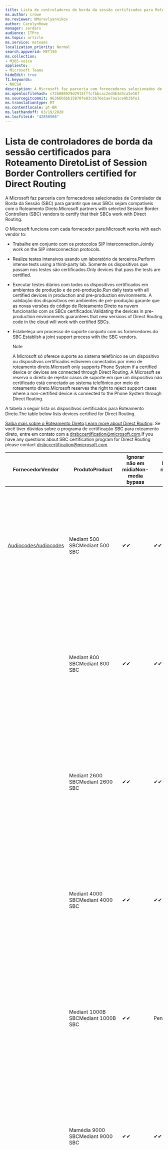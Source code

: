 ```yaml
---
title: Lista de controladores de borda da sessão certificados para Roteamento Direto
ms.author: crowe
ms.reviewer: NMuravlyannikov
author: CarolynRowe
manager: serdars
audience: ITPro
ms.topic: article
ms.service: msteams
localization_priority: Normal
search.appverid: MET150
ms.collection:
- M365-voice
appliesto:
- Microsoft Teams
hideEdit: true
f1.keywords:
- NOCSH
description: A Microsoft faz parceria com fornecedores selecionados de SBC (controlador de borda da sessão) para garantir que seus SBCs sejam compatíveis com o Roteamento Direto.
ms.openlocfilehash: c72b086929d2915fffcfbbcac2ed4b3d3ca5e16f
ms.sourcegitcommit: 86366b66b15870fe83cbb76e1ae7aa1ce9b3bfe1
ms.translationtype: MT
ms.contentlocale: pt-BR
ms.lasthandoff: 03/19/2020
ms.locfileid: "42858566"
---
```

# <a name="list-of-session-border-controllers-certified-for-direct-routing"></a><span data-ttu-id="dfffc-103">Lista de controladores de borda da sessão certificados para Roteamento Direto</span><span class="sxs-lookup"><span data-stu-id="dfffc-103">List of Session Border Controllers certified for Direct Routing</span></span>

<span data-ttu-id="dfffc-104">A Microsoft faz parceria com fornecedores selecionados de Controlador de Borda da Sessão (SBC) para garantir que seus SBCs sejam compatíveis com o Roteamento Direto.</span><span class="sxs-lookup"><span data-stu-id="dfffc-104">Microsoft partners with selected Session Border Controllers (SBC) vendors to certify that their SBCs work with Direct Routing.</span></span> 

<span data-ttu-id="dfffc-105">O Microsoft funciona com cada fornecedor para:</span><span class="sxs-lookup"><span data-stu-id="dfffc-105">Microsoft works with each vendor to:</span></span> 

- <span data-ttu-id="dfffc-106">Trabalhe em conjunto com os protocolos SIP Interconnection.</span><span class="sxs-lookup"><span data-stu-id="dfffc-106">Jointly work on the SIP interconnection protocols.</span></span>
- <span data-ttu-id="dfffc-107">Realize testes intensivos usando um laboratório de terceiros.</span><span class="sxs-lookup"><span data-stu-id="dfffc-107">Perform intense tests using a third-party lab.</span></span> <span data-ttu-id="dfffc-108">Somente os dispositivos que passam nos testes são certificados.</span><span class="sxs-lookup"><span data-stu-id="dfffc-108">Only devices that pass the tests are certified.</span></span> 
- <span data-ttu-id="dfffc-109">Executar testes diários com todos os dispositivos certificados em ambientes de produção e de pré-produção.</span><span class="sxs-lookup"><span data-stu-id="dfffc-109">Run daily tests with all certified devices in production and pre-production environments.</span></span> <span data-ttu-id="dfffc-110">A validação dos dispositivos em ambientes de pré-produção garante que as novas versões do código de Roteamento Direto na nuvem funcionarão com os SBCs certificados.</span><span class="sxs-lookup"><span data-stu-id="dfffc-110">Validating the devices in pre-production environments guarantees that new versions of Direct Routing code in the cloud will work with certified SBCs.</span></span> 
- <span data-ttu-id="dfffc-111">Estabeleça um processo de suporte conjunto com os fornecedores do SBC.</span><span class="sxs-lookup"><span data-stu-id="dfffc-111">Establish a joint support process with the SBC vendors.</span></span>


  > [!NOTE]
  > <span data-ttu-id="dfffc-112">A Microsoft só oferece suporte ao sistema telefônico se um dispositivo ou dispositivos certificados estiverem conectados por meio de roteamento direto.</span><span class="sxs-lookup"><span data-stu-id="dfffc-112">Microsoft only supports Phone System if a certified device or devices are connected through Direct Routing.</span></span> <span data-ttu-id="dfffc-113">A Microsoft se reserva o direito de rejeitar casos de suporte em que um dispositivo não certificado está conectado ao sistema telefônico por meio de roteamento direto.</span><span class="sxs-lookup"><span data-stu-id="dfffc-113">Microsoft reserves the right to reject support cases where a non-certified device is connected to the Phone System through Direct Routing.</span></span> 

<span data-ttu-id="dfffc-114">A tabela a seguir lista os dispositivos certificados para Roteamento Direto.</span><span class="sxs-lookup"><span data-stu-id="dfffc-114">The table below lists devices certified for Direct Routing.</span></span> 

<span data-ttu-id="dfffc-115">[Saiba mais sobre o Roteamento Direto](https://aka.ms/dr).</span><span class="sxs-lookup"><span data-stu-id="dfffc-115">[Learn more about Direct Routing](https://aka.ms/dr).</span></span> <span data-ttu-id="dfffc-116">Se você tiver dúvidas sobre o programa de certificação SBC para roteamento direto, entre em contato com a drsbccertification@microsoft.com.</span><span class="sxs-lookup"><span data-stu-id="dfffc-116">If you have any questions about SBC certification program for Direct Routing please contact drsbccertification@microsoft.com.</span></span>


|                                                       <span data-ttu-id="dfffc-117">Fornecedor</span><span class="sxs-lookup"><span data-stu-id="dfffc-117">Vendor</span></span>                                                        |       <span data-ttu-id="dfffc-118">Produto</span><span class="sxs-lookup"><span data-stu-id="dfffc-118">Product</span></span>       | <span data-ttu-id="dfffc-119">Ignorar não em mídia</span><span class="sxs-lookup"><span data-stu-id="dfffc-119">Non-media bypass</span></span> | <span data-ttu-id="dfffc-120">Bypass de mídia</span><span class="sxs-lookup"><span data-stu-id="dfffc-120">Media bypass</span></span> | <span data-ttu-id="dfffc-121">Versão do software</span><span class="sxs-lookup"><span data-stu-id="dfffc-121">Software version</span></span> | <span data-ttu-id="dfffc-122">Validado com provedores E911</span><span class="sxs-lookup"><span data-stu-id="dfffc-122">Validated with E911 providers</span></span> | <span data-ttu-id="dfffc-123">Compatível com ELIN</span><span class="sxs-lookup"><span data-stu-id="dfffc-123">ELIN capable</span></span>
|---------------------------------------------------------------------------------------------------------------------|---------------------|------------------|--------------|------------------|-----------------|------------------|
| [<span data-ttu-id="dfffc-124">Audiocodes</span><span class="sxs-lookup"><span data-stu-id="dfffc-124">Audiocodes</span></span>](https://www.audiocodes.com/solutions-products/products/products-for-microsoft-365/direct-routing-for-microsoft-teams) |   <span data-ttu-id="dfffc-125">Mediant 500 SBC</span><span class="sxs-lookup"><span data-stu-id="dfffc-125">Mediant 500 SBC</span></span>   |     <span data-ttu-id="dfffc-126">&#10004;</span><span class="sxs-lookup"><span data-stu-id="dfffc-126">&#10004;</span></span>     |   <span data-ttu-id="dfffc-127">&#10004;</span><span class="sxs-lookup"><span data-stu-id="dfffc-127">&#10004;</span></span>    |  <span data-ttu-id="dfffc-128">7.20 a. 250</span><span class="sxs-lookup"><span data-stu-id="dfffc-128">7.20A.250</span></span>   | <ul> <li> [<span data-ttu-id="dfffc-129">Roteamento de localização dinâmica da largura de banda</span><span class="sxs-lookup"><span data-stu-id="dfffc-129">Bandwidth Dynamic Location Routing</span></span>](https://www.bandwidth.com/partners/microsoft-teams-direct-routing) </li> <li><span data-ttu-id="dfffc-130">Inentrada ERS</span><span class="sxs-lookup"><span data-stu-id="dfffc-130">Intrado ERS</span></span> </li> <li><span data-ttu-id="dfffc-131">Inentrada EGW</span><span class="sxs-lookup"><span data-stu-id="dfffc-131">Intrado EGW</span></span></li> <li> <span data-ttu-id="dfffc-132">Mobilidade de horizonte vermelho-céu</span><span class="sxs-lookup"><span data-stu-id="dfffc-132">Red Sky Horizon Mobility</span></span> </li>  </ul>
|                                                                                                                     |   <span data-ttu-id="dfffc-133">Mediant 800 SBC</span><span class="sxs-lookup"><span data-stu-id="dfffc-133">Mediant 800 SBC</span></span>   |     <span data-ttu-id="dfffc-134">&#10004;</span><span class="sxs-lookup"><span data-stu-id="dfffc-134">&#10004;</span></span>     |   <span data-ttu-id="dfffc-135">&#10004;</span><span class="sxs-lookup"><span data-stu-id="dfffc-135">&#10004;</span></span>     |  <span data-ttu-id="dfffc-136">7.20 a. 250</span><span class="sxs-lookup"><span data-stu-id="dfffc-136">7.20A.250</span></span>   | <ul> <li> [<span data-ttu-id="dfffc-137">Roteamento de localização dinâmica da largura de banda</span><span class="sxs-lookup"><span data-stu-id="dfffc-137">Bandwidth Dynamic Location Routing</span></span>](https://www.bandwidth.com/partners/microsoft-teams-direct-routing) </li> <li><span data-ttu-id="dfffc-138">Inentrada ERS</span><span class="sxs-lookup"><span data-stu-id="dfffc-138">Intrado ERS</span></span> </li> <li><span data-ttu-id="dfffc-139">Inentrada EGW</span><span class="sxs-lookup"><span data-stu-id="dfffc-139">Intrado EGW</span></span></li> <li> <span data-ttu-id="dfffc-140">Mobilidade de horizonte vermelho-céu</span><span class="sxs-lookup"><span data-stu-id="dfffc-140">Red Sky Horizon Mobility</span></span> </li>  </ul>  |    |
|                                                                                                                     |  <span data-ttu-id="dfffc-141">Mediant 2600 SBC</span><span class="sxs-lookup"><span data-stu-id="dfffc-141">Mediant 2600 SBC</span></span>   |     <span data-ttu-id="dfffc-142">&#10004;</span><span class="sxs-lookup"><span data-stu-id="dfffc-142">&#10004;</span></span>     |   <span data-ttu-id="dfffc-143">&#10004;</span><span class="sxs-lookup"><span data-stu-id="dfffc-143">&#10004;</span></span>    |  <span data-ttu-id="dfffc-144">7.20 a. 250</span><span class="sxs-lookup"><span data-stu-id="dfffc-144">7.20A.250</span></span>   |   <ul> <li> [<span data-ttu-id="dfffc-145">Roteamento de localização dinâmica da largura de banda</span><span class="sxs-lookup"><span data-stu-id="dfffc-145">Bandwidth Dynamic Location Routing</span></span>](https://www.bandwidth.com/partners/microsoft-teams-direct-routing) </li> <li><span data-ttu-id="dfffc-146">Inentrada ERS</span><span class="sxs-lookup"><span data-stu-id="dfffc-146">Intrado ERS</span></span> </li> <li><span data-ttu-id="dfffc-147">Inentrada EGW</span><span class="sxs-lookup"><span data-stu-id="dfffc-147">Intrado EGW</span></span></li> <li> <span data-ttu-id="dfffc-148">Mobilidade de horizonte vermelho-céu</span><span class="sxs-lookup"><span data-stu-id="dfffc-148">Red Sky Horizon Mobility</span></span> </li>  </ul>  |    |    
|                                                                                                                     |  <span data-ttu-id="dfffc-149">Mediant 4000 SBC</span><span class="sxs-lookup"><span data-stu-id="dfffc-149">Mediant 4000 SBC</span></span>   |     <span data-ttu-id="dfffc-150">&#10004;</span><span class="sxs-lookup"><span data-stu-id="dfffc-150">&#10004;</span></span>     |   <span data-ttu-id="dfffc-151">&#10004;</span><span class="sxs-lookup"><span data-stu-id="dfffc-151">&#10004;</span></span>     |  <span data-ttu-id="dfffc-152">7.20 a. 250</span><span class="sxs-lookup"><span data-stu-id="dfffc-152">7.20A.250</span></span>   |  <ul> <li> [<span data-ttu-id="dfffc-153">Roteamento de localização dinâmica da largura de banda</span><span class="sxs-lookup"><span data-stu-id="dfffc-153">Bandwidth Dynamic Location Routing</span></span>](https://www.bandwidth.com/partners/microsoft-teams-direct-routing) </li> <li><span data-ttu-id="dfffc-154">Inentrada ERS</span><span class="sxs-lookup"><span data-stu-id="dfffc-154">Intrado ERS</span></span> </li> <li><span data-ttu-id="dfffc-155">Inentrada EGW</span><span class="sxs-lookup"><span data-stu-id="dfffc-155">Intrado EGW</span></span></li> <li> <span data-ttu-id="dfffc-156">Mobilidade de horizonte vermelho-céu</span><span class="sxs-lookup"><span data-stu-id="dfffc-156">Red Sky Horizon Mobility</span></span> </li>  </ul>  |    |    
|                                                                                                                     | <span data-ttu-id="dfffc-157">Mediant 1000B SBC</span><span class="sxs-lookup"><span data-stu-id="dfffc-157">Mediant 1000B  SBC</span></span>  |     <span data-ttu-id="dfffc-158">&#10004;</span><span class="sxs-lookup"><span data-stu-id="dfffc-158">&#10004;</span></span>     |   <span data-ttu-id="dfffc-159">Pendente</span><span class="sxs-lookup"><span data-stu-id="dfffc-159">Pending</span></span>     |  <span data-ttu-id="dfffc-160">7.20 a. 250</span><span class="sxs-lookup"><span data-stu-id="dfffc-160">7.20A.250</span></span>  |  <ul> <li> [<span data-ttu-id="dfffc-161">Roteamento de localização dinâmica da largura de banda</span><span class="sxs-lookup"><span data-stu-id="dfffc-161">Bandwidth Dynamic Location Routing</span></span>](https://www.bandwidth.com/partners/microsoft-teams-direct-routing) </li> <li><span data-ttu-id="dfffc-162">Inentrada ERS</span><span class="sxs-lookup"><span data-stu-id="dfffc-162">Intrado ERS</span></span> </li> <li><span data-ttu-id="dfffc-163">Inentrada EGW</span><span class="sxs-lookup"><span data-stu-id="dfffc-163">Intrado EGW</span></span></li> <li> <span data-ttu-id="dfffc-164">Mobilidade de horizonte vermelho-céu</span><span class="sxs-lookup"><span data-stu-id="dfffc-164">Red Sky Horizon Mobility</span></span> </li>  </ul>  |    |    
|                                                                                                                     | <span data-ttu-id="dfffc-165">Mamédia 9000 SBC</span><span class="sxs-lookup"><span data-stu-id="dfffc-165">Mediant 9000  SBC</span></span>  |     <span data-ttu-id="dfffc-166">&#10004;</span><span class="sxs-lookup"><span data-stu-id="dfffc-166">&#10004;</span></span>     |   <span data-ttu-id="dfffc-167">&#10004;</span><span class="sxs-lookup"><span data-stu-id="dfffc-167">&#10004;</span></span>     |  <span data-ttu-id="dfffc-168">7.20 a. 250</span><span class="sxs-lookup"><span data-stu-id="dfffc-168">7.20A.250</span></span>   | <ul> <li> [<span data-ttu-id="dfffc-169">Roteamento de localização dinâmica da largura de banda</span><span class="sxs-lookup"><span data-stu-id="dfffc-169">Bandwidth Dynamic Location Routing</span></span>](https://www.bandwidth.com/partners/microsoft-teams-direct-routing) </li> <li><span data-ttu-id="dfffc-170">Inentrada ERS</span><span class="sxs-lookup"><span data-stu-id="dfffc-170">Intrado ERS</span></span> </li> <li><span data-ttu-id="dfffc-171">Inentrada EGW</span><span class="sxs-lookup"><span data-stu-id="dfffc-171">Intrado EGW</span></span></li> <li> <span data-ttu-id="dfffc-172">Mobilidade de horizonte vermelho-céu</span><span class="sxs-lookup"><span data-stu-id="dfffc-172">Red Sky Horizon Mobility</span></span> </li>  </ul>    |    |                                                                       
|                                                                                                                     | <span data-ttu-id="dfffc-173">Virtual Edition SBC</span><span class="sxs-lookup"><span data-stu-id="dfffc-173">Virtual Edition SBC</span></span> |     <span data-ttu-id="dfffc-174">&#10004;</span><span class="sxs-lookup"><span data-stu-id="dfffc-174">&#10004;</span></span>     |   <span data-ttu-id="dfffc-175">&#10004;</span><span class="sxs-lookup"><span data-stu-id="dfffc-175">&#10004;</span></span>     |  <span data-ttu-id="dfffc-176">7.20 a. 250</span><span class="sxs-lookup"><span data-stu-id="dfffc-176">7.20A.250</span></span> |  <ul> <li> [<span data-ttu-id="dfffc-177">Roteamento de localização dinâmica da largura de banda</span><span class="sxs-lookup"><span data-stu-id="dfffc-177">Bandwidth Dynamic Location Routing</span></span>](https://www.bandwidth.com/partners/microsoft-teams-direct-routing) </li> <li><span data-ttu-id="dfffc-178">Inentrada ERS</span><span class="sxs-lookup"><span data-stu-id="dfffc-178">Intrado ERS</span></span> </li> <li><span data-ttu-id="dfffc-179">Inentrada EGW</span><span class="sxs-lookup"><span data-stu-id="dfffc-179">Intrado EGW</span></span></li> <li> <span data-ttu-id="dfffc-180">Mobilidade de horizonte vermelho-céu</span><span class="sxs-lookup"><span data-stu-id="dfffc-180">Red Sky Horizon Mobility</span></span> </li>  </ul>   |    |    
|  [<span data-ttu-id="dfffc-181">Comunicações da faixa de opções</span><span class="sxs-lookup"><span data-stu-id="dfffc-181">Ribbon Communications</span></span>](https://ribboncommunications.com/solutions/enterprise-solutions/microsoft-skype-business)  |      <span data-ttu-id="dfffc-182">SBC 5110</span><span class="sxs-lookup"><span data-stu-id="dfffc-182">SBC 5110</span></span>       |     <span data-ttu-id="dfffc-183">&#10004;</span><span class="sxs-lookup"><span data-stu-id="dfffc-183">&#10004;</span></span>     |   <span data-ttu-id="dfffc-184">&#10004;</span><span class="sxs-lookup"><span data-stu-id="dfffc-184">&#10004;</span></span>    |       <span data-ttu-id="dfffc-185">7,2</span><span class="sxs-lookup"><span data-stu-id="dfffc-185">7.2</span></span>       | <ul> <li> [<span data-ttu-id="dfffc-186">Roteamento de localização dinâmica da largura de banda</span><span class="sxs-lookup"><span data-stu-id="dfffc-186">Bandwidth Dynamic Location Routing</span></span>](https://www.bandwidth.com/partners/microsoft-teams-direct-routing) </li> <li><span data-ttu-id="dfffc-187">Inentrada ERS</span><span class="sxs-lookup"><span data-stu-id="dfffc-187">Intrado ERS</span></span> </li> <li><span data-ttu-id="dfffc-188">Inentrada EGW</span><span class="sxs-lookup"><span data-stu-id="dfffc-188">Intrado EGW</span></span></li> <li> <span data-ttu-id="dfffc-189">Mobilidade de horizonte vermelho-céu</span><span class="sxs-lookup"><span data-stu-id="dfffc-189">Red Sky Horizon Mobility</span></span> </li>  </ul> |   <span data-ttu-id="dfffc-190">Não</span><span class="sxs-lookup"><span data-stu-id="dfffc-190">No</span></span> |    
|                                                                                                                     |      <span data-ttu-id="dfffc-191">SBC 5210</span><span class="sxs-lookup"><span data-stu-id="dfffc-191">SBC 5210</span></span>       |     <span data-ttu-id="dfffc-192">&#10004;</span><span class="sxs-lookup"><span data-stu-id="dfffc-192">&#10004;</span></span>     |  <span data-ttu-id="dfffc-193">&#10004;</span><span class="sxs-lookup"><span data-stu-id="dfffc-193">&#10004;</span></span>    |       <span data-ttu-id="dfffc-194">7,2</span><span class="sxs-lookup"><span data-stu-id="dfffc-194">7.2</span></span>       |  <ul> <li> [<span data-ttu-id="dfffc-195">Roteamento de localização dinâmica da largura de banda</span><span class="sxs-lookup"><span data-stu-id="dfffc-195">Bandwidth Dynamic Location Routing</span></span>](https://www.bandwidth.com/partners/microsoft-teams-direct-routing) </li> <li><span data-ttu-id="dfffc-196">Inentrada ERS</span><span class="sxs-lookup"><span data-stu-id="dfffc-196">Intrado ERS</span></span> </li> <li><span data-ttu-id="dfffc-197">Inentrada EGW</span><span class="sxs-lookup"><span data-stu-id="dfffc-197">Intrado EGW</span></span></li> <li> <span data-ttu-id="dfffc-198">Mobilidade de horizonte vermelho-céu</span><span class="sxs-lookup"><span data-stu-id="dfffc-198">Red Sky Horizon Mobility</span></span> </li> </ul> | <span data-ttu-id="dfffc-199">Não</span><span class="sxs-lookup"><span data-stu-id="dfffc-199">No</span></span>   |    
|                                                                                                                     |      <span data-ttu-id="dfffc-200">SBC 5400</span><span class="sxs-lookup"><span data-stu-id="dfffc-200">SBC 5400</span></span>       |     <span data-ttu-id="dfffc-201">&#10004;</span><span class="sxs-lookup"><span data-stu-id="dfffc-201">&#10004;</span></span>     |   <span data-ttu-id="dfffc-202">&#10004;</span><span class="sxs-lookup"><span data-stu-id="dfffc-202">&#10004;</span></span>   |       <span data-ttu-id="dfffc-203">7,2</span><span class="sxs-lookup"><span data-stu-id="dfffc-203">7.2</span></span>       |  <ul> <li> [<span data-ttu-id="dfffc-204">Roteamento de localização dinâmica da largura de banda</span><span class="sxs-lookup"><span data-stu-id="dfffc-204">Bandwidth Dynamic Location Routing</span></span>](https://www.bandwidth.com/partners/microsoft-teams-direct-routing) </li><li><span data-ttu-id="dfffc-205">Inentrada ERS</span><span class="sxs-lookup"><span data-stu-id="dfffc-205">Intrado ERS</span></span> </li> <li><span data-ttu-id="dfffc-206">Inentrada EGW</span><span class="sxs-lookup"><span data-stu-id="dfffc-206">Intrado EGW</span></span></li> <li> <span data-ttu-id="dfffc-207">Mobilidade de horizonte vermelho-céu</span><span class="sxs-lookup"><span data-stu-id="dfffc-207">Red Sky Horizon Mobility</span></span> </li> </ul>  |<span data-ttu-id="dfffc-208">Não</span><span class="sxs-lookup"><span data-stu-id="dfffc-208">No</span></span>|    
|                                                                                                                     |      <span data-ttu-id="dfffc-209">SBC 7000</span><span class="sxs-lookup"><span data-stu-id="dfffc-209">SBC 7000</span></span>       |     <span data-ttu-id="dfffc-210">&#10004;</span><span class="sxs-lookup"><span data-stu-id="dfffc-210">&#10004;</span></span>     |   <span data-ttu-id="dfffc-211">&#10004;</span><span class="sxs-lookup"><span data-stu-id="dfffc-211">&#10004;</span></span>    |       <span data-ttu-id="dfffc-212">7,2</span><span class="sxs-lookup"><span data-stu-id="dfffc-212">7.2</span></span>       |   <ul> <li> [<span data-ttu-id="dfffc-213">Roteamento de localização dinâmica da largura de banda</span><span class="sxs-lookup"><span data-stu-id="dfffc-213">Bandwidth Dynamic Location Routing</span></span>](https://www.bandwidth.com/partners/microsoft-teams-direct-routing) </li> <li><span data-ttu-id="dfffc-214">Inentrada ERS</span><span class="sxs-lookup"><span data-stu-id="dfffc-214">Intrado ERS</span></span> </li> <li><span data-ttu-id="dfffc-215">Inentrada EGW</span><span class="sxs-lookup"><span data-stu-id="dfffc-215">Intrado EGW</span></span></li> <li> <span data-ttu-id="dfffc-216">Mobilidade de horizonte vermelho-céu</span><span class="sxs-lookup"><span data-stu-id="dfffc-216">Red Sky Horizon Mobility</span></span> </li> </ul> |  <span data-ttu-id="dfffc-217">Não</span><span class="sxs-lookup"><span data-stu-id="dfffc-217">No</span></span>  |    
|                                                                                                                     |       <span data-ttu-id="dfffc-218">SBC SWe</span><span class="sxs-lookup"><span data-stu-id="dfffc-218">SBC SWe</span></span>       |     <span data-ttu-id="dfffc-219">&#10004;</span><span class="sxs-lookup"><span data-stu-id="dfffc-219">&#10004;</span></span>     |   <span data-ttu-id="dfffc-220">&#10004;</span><span class="sxs-lookup"><span data-stu-id="dfffc-220">&#10004;</span></span>   |       <span data-ttu-id="dfffc-221">7,2</span><span class="sxs-lookup"><span data-stu-id="dfffc-221">7.2</span></span>       |   <ul> <li> [<span data-ttu-id="dfffc-222">Roteamento de localização dinâmica da largura de banda</span><span class="sxs-lookup"><span data-stu-id="dfffc-222">Bandwidth Dynamic Location Routing</span></span>](https://www.bandwidth.com/partners/microsoft-teams-direct-routing) </li> <li><span data-ttu-id="dfffc-223">Inentrada ERS</span><span class="sxs-lookup"><span data-stu-id="dfffc-223">Intrado ERS</span></span> </li> <li><span data-ttu-id="dfffc-224">Inentrada EGW</span><span class="sxs-lookup"><span data-stu-id="dfffc-224">Intrado EGW</span></span></li> <li> <span data-ttu-id="dfffc-225">Mobilidade de horizonte vermelho-céu</span><span class="sxs-lookup"><span data-stu-id="dfffc-225">Red Sky Horizon Mobility</span></span> </li> </ul> |   <span data-ttu-id="dfffc-226">Não</span><span class="sxs-lookup"><span data-stu-id="dfffc-226">No</span></span> |    
|                                                                                                                     |      <span data-ttu-id="dfffc-227">SBC 1000</span><span class="sxs-lookup"><span data-stu-id="dfffc-227">SBC 1000</span></span>       |     <span data-ttu-id="dfffc-228">&#10004;</span><span class="sxs-lookup"><span data-stu-id="dfffc-228">&#10004;</span></span>     |   <span data-ttu-id="dfffc-229">&#10004;</span><span class="sxs-lookup"><span data-stu-id="dfffc-229">&#10004;</span></span>    |      <span data-ttu-id="dfffc-230">8.0.3 (Build 537)</span><span class="sxs-lookup"><span data-stu-id="dfffc-230">8.0.3 (build 537)</span></span>     |  <ul> <li> [<span data-ttu-id="dfffc-231">Roteamento de localização dinâmica da largura de banda</span><span class="sxs-lookup"><span data-stu-id="dfffc-231">Bandwidth Dynamic Location Routing</span></span>](https://www.bandwidth.com/partners/microsoft-teams-direct-routing) </li> <li> <span data-ttu-id="dfffc-232">Inentrada ERS</span><span class="sxs-lookup"><span data-stu-id="dfffc-232">Intrado ERS</span></span> </li> <li><span data-ttu-id="dfffc-233">Inentrada EGW</span><span class="sxs-lookup"><span data-stu-id="dfffc-233">Intrado EGW</span></span> </li> <li> <span data-ttu-id="dfffc-234">Mobilidade de horizonte vermelho-céu</span><span class="sxs-lookup"><span data-stu-id="dfffc-234">Red Sky Horizon Mobility</span></span> </li> </ul>   |    <span data-ttu-id="dfffc-235">Sim</span><span class="sxs-lookup"><span data-stu-id="dfffc-235">Yes</span></span>     |    
|                                                                                                                     |      <span data-ttu-id="dfffc-236">SBC 2000</span><span class="sxs-lookup"><span data-stu-id="dfffc-236">SBC 2000</span></span>       |     <span data-ttu-id="dfffc-237">&#10004;</span><span class="sxs-lookup"><span data-stu-id="dfffc-237">&#10004;</span></span>     |   <span data-ttu-id="dfffc-238">&#10004;</span><span class="sxs-lookup"><span data-stu-id="dfffc-238">&#10004;</span></span>   |     <span data-ttu-id="dfffc-239">8.0.3 (Build 537)</span><span class="sxs-lookup"><span data-stu-id="dfffc-239">8.0.3 (build 537)</span></span>     |  <ul> <li>[<span data-ttu-id="dfffc-240">Roteamento de localização dinâmica da largura de banda</span><span class="sxs-lookup"><span data-stu-id="dfffc-240">Bandwidth Dynamic Location Routing</span></span>](https://www.bandwidth.com/partners/microsoft-teams-direct-routing) </li> <li> <span data-ttu-id="dfffc-241">Inentrada ERS</span><span class="sxs-lookup"><span data-stu-id="dfffc-241">Intrado ERS</span></span> </li> <li><span data-ttu-id="dfffc-242">Inentrada EGW</span><span class="sxs-lookup"><span data-stu-id="dfffc-242">Intrado EGW</span></span> </li> <li> <span data-ttu-id="dfffc-243">Mobilidade de horizonte vermelho-céu</span><span class="sxs-lookup"><span data-stu-id="dfffc-243">Red Sky Horizon Mobility</span></span> </li> </ul>   |     <span data-ttu-id="dfffc-244">Sim</span><span class="sxs-lookup"><span data-stu-id="dfffc-244">Yes</span></span>      |    
|                                                                                                                     |    <span data-ttu-id="dfffc-245">SBC SWe Lite</span><span class="sxs-lookup"><span data-stu-id="dfffc-245">SBC SWe Lite</span></span>     |     <span data-ttu-id="dfffc-246">&#10004;</span><span class="sxs-lookup"><span data-stu-id="dfffc-246">&#10004;</span></span>     |  <span data-ttu-id="dfffc-247">&#10004;</span><span class="sxs-lookup"><span data-stu-id="dfffc-247">&#10004;</span></span>    |      <span data-ttu-id="dfffc-248">8.0.3 (Build 216)</span><span class="sxs-lookup"><span data-stu-id="dfffc-248">8.0.3 (build 216)</span></span>    |  <ul> <li> [<span data-ttu-id="dfffc-249">Roteamento de localização dinâmica da largura de banda</span><span class="sxs-lookup"><span data-stu-id="dfffc-249">Bandwidth Dynamic Location Routing</span></span>](https://www.bandwidth.com/partners/microsoft-teams-direct-routing) </li> <li> <span data-ttu-id="dfffc-250">Inentrada ERS</span><span class="sxs-lookup"><span data-stu-id="dfffc-250">Intrado ERS</span></span> </li> <li><span data-ttu-id="dfffc-251">Inentrada EGW</span><span class="sxs-lookup"><span data-stu-id="dfffc-251">Intrado EGW</span></span> </li> <li> <span data-ttu-id="dfffc-252">Mobilidade de horizonte vermelho-céu</span><span class="sxs-lookup"><span data-stu-id="dfffc-252">Red Sky Horizon Mobility</span></span> </li> </ul>    |     <span data-ttu-id="dfffc-253">Sim</span><span class="sxs-lookup"><span data-stu-id="dfffc-253">Yes</span></span>      |   
| | <span data-ttu-id="dfffc-254">Série EdgeMarc</span><span class="sxs-lookup"><span data-stu-id="dfffc-254">EdgeMarc Series</span></span> |  <span data-ttu-id="dfffc-255">&#10004;</span><span class="sxs-lookup"><span data-stu-id="dfffc-255">&#10004;</span></span> | | <span data-ttu-id="dfffc-256">15.6.1</span><span class="sxs-lookup"><span data-stu-id="dfffc-256">15.6.1</span></span> | 
|                     [<span data-ttu-id="dfffc-257">Thinktel</span><span class="sxs-lookup"><span data-stu-id="dfffc-257">Thinktel</span></span>](https://www.thinktel.ca/services/think-365/think-365-overview/)                      |    <span data-ttu-id="dfffc-258">Think 365 SBC</span><span class="sxs-lookup"><span data-stu-id="dfffc-258">Think 365 SBC</span></span>    |     <span data-ttu-id="dfffc-259">&#10004;</span><span class="sxs-lookup"><span data-stu-id="dfffc-259">&#10004;</span></span>     |        <span data-ttu-id="dfffc-260">Pendente</span><span class="sxs-lookup"><span data-stu-id="dfffc-260">Pending</span></span>   |       <span data-ttu-id="dfffc-261">V1.4</span><span class="sxs-lookup"><span data-stu-id="dfffc-261">V1.4</span></span>       |     |    |    
|                     [<span data-ttu-id="dfffc-262">Oracle</span><span class="sxs-lookup"><span data-stu-id="dfffc-262">Oracle</span></span>](https://www.oracle.com/industries/communications/enterprise-session-border-controller/microsoft.html)                      |    <span data-ttu-id="dfffc-263">AP 1100</span><span class="sxs-lookup"><span data-stu-id="dfffc-263">AP 1100</span></span>      |    <span data-ttu-id="dfffc-264">&#10004;</span><span class="sxs-lookup"><span data-stu-id="dfffc-264">&#10004;</span></span>     |    <span data-ttu-id="dfffc-265">&#10004;</span><span class="sxs-lookup"><span data-stu-id="dfffc-265">&#10004;</span></span>    |   <span data-ttu-id="dfffc-266">8.3.0.0.1</span><span class="sxs-lookup"><span data-stu-id="dfffc-266">8.3.0.0.1</span></span> |   <ul> <li> [<span data-ttu-id="dfffc-267">Roteamento de localização dinâmica da largura de banda</span><span class="sxs-lookup"><span data-stu-id="dfffc-267">Bandwidth Dynamic Location Routing</span></span>](https://www.bandwidth.com/partners/microsoft-teams-direct-routing) </li> <li><span data-ttu-id="dfffc-268">Inentrada ERS</span><span class="sxs-lookup"><span data-stu-id="dfffc-268">Intrado ERS</span></span> </li> <li><span data-ttu-id="dfffc-269">Inentrada EGW</span><span class="sxs-lookup"><span data-stu-id="dfffc-269">Intrado EGW</span></span></li> <li> <span data-ttu-id="dfffc-270">Mobilidade de horizonte vermelho-céu</span><span class="sxs-lookup"><span data-stu-id="dfffc-270">Red Sky Horizon Mobility</span></span> </li>  </ul>   |    |    
|                                                                                                                    |    <span data-ttu-id="dfffc-271">AP 3900</span><span class="sxs-lookup"><span data-stu-id="dfffc-271">AP 3900</span></span>           |    <span data-ttu-id="dfffc-272">&#10004;</span><span class="sxs-lookup"><span data-stu-id="dfffc-272">&#10004;</span></span>     |    <span data-ttu-id="dfffc-273">&#10004;</span><span class="sxs-lookup"><span data-stu-id="dfffc-273">&#10004;</span></span>   |   <span data-ttu-id="dfffc-274">8.3.0.0.1</span><span class="sxs-lookup"><span data-stu-id="dfffc-274">8.3.0.0.1</span></span>  |  <ul> <li> [<span data-ttu-id="dfffc-275">Roteamento de localização dinâmica da largura de banda</span><span class="sxs-lookup"><span data-stu-id="dfffc-275">Bandwidth Dynamic Location Routing</span></span>](https://www.bandwidth.com/partners/microsoft-teams-direct-routing) </li> <li><span data-ttu-id="dfffc-276">Inentrada ERS</span><span class="sxs-lookup"><span data-stu-id="dfffc-276">Intrado ERS</span></span> </li> <li><span data-ttu-id="dfffc-277">Inentrada EGW</span><span class="sxs-lookup"><span data-stu-id="dfffc-277">Intrado EGW</span></span></li> <li> <span data-ttu-id="dfffc-278">Mobilidade de horizonte vermelho-céu</span><span class="sxs-lookup"><span data-stu-id="dfffc-278">Red Sky Horizon Mobility</span></span> </li>  </ul>  |    |    
|                                                                                                                    |      <span data-ttu-id="dfffc-279">AP 4600</span><span class="sxs-lookup"><span data-stu-id="dfffc-279">AP 4600</span></span>         |    <span data-ttu-id="dfffc-280">&#10004;</span><span class="sxs-lookup"><span data-stu-id="dfffc-280">&#10004;</span></span>   |    <span data-ttu-id="dfffc-281">&#10004;</span><span class="sxs-lookup"><span data-stu-id="dfffc-281">&#10004;</span></span>     |     <span data-ttu-id="dfffc-282">8.3.0.0.1</span><span class="sxs-lookup"><span data-stu-id="dfffc-282">8.3.0.0.1</span></span>  |  <ul> <li> [<span data-ttu-id="dfffc-283">Roteamento de localização dinâmica da largura de banda</span><span class="sxs-lookup"><span data-stu-id="dfffc-283">Bandwidth Dynamic Location Routing</span></span>](https://www.bandwidth.com/partners/microsoft-teams-direct-routing) </li> <li><span data-ttu-id="dfffc-284">Inentrada ERS</span><span class="sxs-lookup"><span data-stu-id="dfffc-284">Intrado ERS</span></span> </li> <li><span data-ttu-id="dfffc-285">Inentrada EGW</span><span class="sxs-lookup"><span data-stu-id="dfffc-285">Intrado EGW</span></span></li> <li> <span data-ttu-id="dfffc-286">Mobilidade de horizonte vermelho-céu</span><span class="sxs-lookup"><span data-stu-id="dfffc-286">Red Sky Horizon Mobility</span></span> </li>  </ul>  |    |    
|                                                                                                                    |      <span data-ttu-id="dfffc-287">AP 6300</span><span class="sxs-lookup"><span data-stu-id="dfffc-287">AP 6300</span></span>         |    <span data-ttu-id="dfffc-288">&#10004;</span><span class="sxs-lookup"><span data-stu-id="dfffc-288">&#10004;</span></span>   |    <span data-ttu-id="dfffc-289">&#10004;</span><span class="sxs-lookup"><span data-stu-id="dfffc-289">&#10004;</span></span>     |     <span data-ttu-id="dfffc-290">8.3.0.0.1</span><span class="sxs-lookup"><span data-stu-id="dfffc-290">8.3.0.0.1</span></span>  |  <ul> <li> [<span data-ttu-id="dfffc-291">Roteamento de localização dinâmica da largura de banda</span><span class="sxs-lookup"><span data-stu-id="dfffc-291">Bandwidth Dynamic Location Routing</span></span>](https://www.bandwidth.com/partners/microsoft-teams-direct-routing) </li> <li><span data-ttu-id="dfffc-292">Inentrada ERS</span><span class="sxs-lookup"><span data-stu-id="dfffc-292">Intrado ERS</span></span> </li> <li><span data-ttu-id="dfffc-293">Inentrada EGW</span><span class="sxs-lookup"><span data-stu-id="dfffc-293">Intrado EGW</span></span></li> <li> <span data-ttu-id="dfffc-294">Mobilidade de horizonte vermelho-céu</span><span class="sxs-lookup"><span data-stu-id="dfffc-294">Red Sky Horizon Mobility</span></span> </li>  </ul>   |    |    
|                                                                                                                   |      <span data-ttu-id="dfffc-295">AP 6350</span><span class="sxs-lookup"><span data-stu-id="dfffc-295">AP 6350</span></span>           |    <span data-ttu-id="dfffc-296">&#10004;</span><span class="sxs-lookup"><span data-stu-id="dfffc-296">&#10004;</span></span>   |    <span data-ttu-id="dfffc-297">&#10004;</span><span class="sxs-lookup"><span data-stu-id="dfffc-297">&#10004;</span></span>    |     <span data-ttu-id="dfffc-298">8.3.0.0.1</span><span class="sxs-lookup"><span data-stu-id="dfffc-298">8.3.0.0.1</span></span>  |   <ul> <li> [<span data-ttu-id="dfffc-299">Roteamento de localização dinâmica da largura de banda</span><span class="sxs-lookup"><span data-stu-id="dfffc-299">Bandwidth Dynamic Location Routing</span></span>](https://www.bandwidth.com/partners/microsoft-teams-direct-routing) </li> <li><span data-ttu-id="dfffc-300">Inentrada ERS</span><span class="sxs-lookup"><span data-stu-id="dfffc-300">Intrado ERS</span></span> </li> <li><span data-ttu-id="dfffc-301">Inentrada EGW</span><span class="sxs-lookup"><span data-stu-id="dfffc-301">Intrado EGW</span></span></li> <li> <span data-ttu-id="dfffc-302">Mobilidade de horizonte vermelho-céu</span><span class="sxs-lookup"><span data-stu-id="dfffc-302">Red Sky Horizon Mobility</span></span> </li>  </ul>  |    |                                            
|                                                                                                                    |      <span data-ttu-id="dfffc-303">VME</span><span class="sxs-lookup"><span data-stu-id="dfffc-303">VME</span></span>           |    <span data-ttu-id="dfffc-304">&#10004;</span><span class="sxs-lookup"><span data-stu-id="dfffc-304">&#10004;</span></span>    |    <span data-ttu-id="dfffc-305">&#10004;</span><span class="sxs-lookup"><span data-stu-id="dfffc-305">&#10004;</span></span>    |     <span data-ttu-id="dfffc-306">8.3.0.0.1</span><span class="sxs-lookup"><span data-stu-id="dfffc-306">8.3.0.0.1</span></span>   |   <ul> <li> [<span data-ttu-id="dfffc-307">Roteamento de localização dinâmica da largura de banda</span><span class="sxs-lookup"><span data-stu-id="dfffc-307">Bandwidth Dynamic Location Routing</span></span>](https://www.bandwidth.com/partners/microsoft-teams-direct-routing) </li> <li><span data-ttu-id="dfffc-308">Inentrada ERS</span><span class="sxs-lookup"><span data-stu-id="dfffc-308">Intrado ERS</span></span> </li> <li><span data-ttu-id="dfffc-309">Inentrada EGW</span><span class="sxs-lookup"><span data-stu-id="dfffc-309">Intrado EGW</span></span></li> <li> <span data-ttu-id="dfffc-310">Mobilidade de horizonte vermelho-céu</span><span class="sxs-lookup"><span data-stu-id="dfffc-310">Red Sky Horizon Mobility</span></span> </li>  </ul>  |    |    
|                     [<span data-ttu-id="dfffc-311">TE-SYSTEMS</span><span class="sxs-lookup"><span data-stu-id="dfffc-311">TE-SYSTEMS</span></span>](https://www.anynode.de/anynode-and-microsoft-teams/)                               |     <span data-ttu-id="dfffc-312">anynode</span><span class="sxs-lookup"><span data-stu-id="dfffc-312">anynode</span></span>         |     <span data-ttu-id="dfffc-313">&#10004;</span><span class="sxs-lookup"><span data-stu-id="dfffc-313">&#10004;</span></span>   |  <span data-ttu-id="dfffc-314">&#10004;</span><span class="sxs-lookup"><span data-stu-id="dfffc-314">&#10004;</span></span>   |      <span data-ttu-id="dfffc-315">v3.16.2</span><span class="sxs-lookup"><span data-stu-id="dfffc-315">v3.16.2</span></span>      |     |    |    


<span data-ttu-id="dfffc-316">A tabela a seguir lista os dispositivos que são verificados quanto à interoperabilidade entre os dispositivos de roteamento direto e analógico.</span><span class="sxs-lookup"><span data-stu-id="dfffc-316">The following table lists devices that are verified for interoperability between Direct Routing and Analog Devices.</span></span>

|                                                       <span data-ttu-id="dfffc-317">Fornecedor</span><span class="sxs-lookup"><span data-stu-id="dfffc-317">Vendor</span></span>                                                        |       <span data-ttu-id="dfffc-318">Produto</span><span class="sxs-lookup"><span data-stu-id="dfffc-318">Product</span></span>       | <span data-ttu-id="dfffc-319">Verificação</span><span class="sxs-lookup"><span data-stu-id="dfffc-319">Verified</span></span>
|---------------------------------------------------------------------------------------------------------------------|---------------------|------------------|
| [<span data-ttu-id="dfffc-320">Audiocodes</span><span class="sxs-lookup"><span data-stu-id="dfffc-320">Audiocodes</span></span>](https://www.audiocodes.com/solutions-products/products/products-for-microsoft-365/direct-routing-for-microsoft-teams) |   [<span data-ttu-id="dfffc-321">ATA-1</span><span class="sxs-lookup"><span data-stu-id="dfffc-321">ATA-1</span></span>](https://www.audiocodes.com/media/2373/mp-1xx-and-mp-124-datasheet.pdf)   |     <span data-ttu-id="dfffc-322">&#10004;</span><span class="sxs-lookup"><span data-stu-id="dfffc-322">&#10004;</span></span>     |
| [<span data-ttu-id="dfffc-323">Faixa</span><span class="sxs-lookup"><span data-stu-id="dfffc-323">Ribbon</span></span>](https://ribboncommunications.com/solutions/enterprise-solutions/microsoft-solutions) |   [<span data-ttu-id="dfffc-324">SBC 1000. Versão do software: 8.1.1 (Build 527)</span><span class="sxs-lookup"><span data-stu-id="dfffc-324">SBC 1000. Software version: 8.1.1 (build 527)</span></span>](https://support.sonus.net/display/UXDOC81/Connect+SBC+Edge+to+Microsoft+Teams+Direct+Routing+to+Support+Analog+Devices)   |     <span data-ttu-id="dfffc-325">&#10004;</span><span class="sxs-lookup"><span data-stu-id="dfffc-325">&#10004;</span></span>     |
| [<span data-ttu-id="dfffc-326">Faixa</span><span class="sxs-lookup"><span data-stu-id="dfffc-326">Ribbon</span></span>](https://ribboncommunications.com/solutions/enterprise-solutions/microsoft-solutions) |   [<span data-ttu-id="dfffc-327">SBC 2000. Versão do software: 8.1.1 (Build 527)</span><span class="sxs-lookup"><span data-stu-id="dfffc-327">SBC 2000. Software version: 8.1.1 (build 527)</span></span>](https://support.sonus.net/display/UXDOC81/Connect+SBC+Edge+to+Microsoft+Teams+Direct+Routing+to+Support+Analog+Devices)   |     <span data-ttu-id="dfffc-328">&#10004;</span><span class="sxs-lookup"><span data-stu-id="dfffc-328">&#10004;</span></span>     |


<span data-ttu-id="dfffc-329">Para dar a seus comentários sobre o produto sobre equipes, como ideias para novos recursos, confira nota do [UserVoice](https://microsoftteams.uservoice.com) a certificação concedida a uma versão principal.</span><span class="sxs-lookup"><span data-stu-id="dfffc-329">To give us product feedback about Teams, such as ideas for new features, see [Uservoice](https://microsoftteams.uservoice.com) Note the certification granted to a major version.</span></span> <span data-ttu-id="dfffc-330">Isso significa que o firmware com qualquer número no firmware SBC após a versão principal tem suporte.</span><span class="sxs-lookup"><span data-stu-id="dfffc-330">That means that firmware with any number in the SBC firmware following the major version is supported.</span></span>
